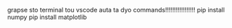 grapse sto terminal tou vscode auta ta dyo commands!!!!!!!!!!!!!!!!!
pip install numpy
pip install matplotlib
